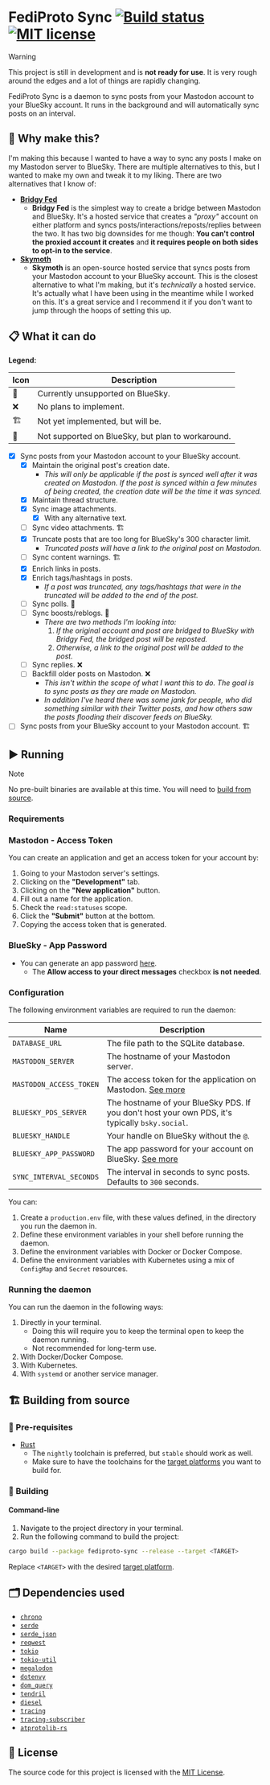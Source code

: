 # FediProto Sync [![Build status](https://github.com/Smalls1652/fediproto-sync/actions/workflows/build.yml/badge.svg?branch=main)](https://github.com/Smalls1652/fediproto-sync/actions/workflows/build.yml) [![MIT license](https://badgen.net/static/License/MIT/blue)](./LICENSE)

> [!WARNING]
> This project is still in development and is **not ready for use**. It is very rough around the edges and a lot of things are rapidly changing.

FediProto Sync is a daemon to sync posts from your Mastodon account to your BlueSky account. It runs in the background and will automatically sync posts on an interval.

## 🤔 Why make this?

I'm making this because I wanted to have a way to sync any posts I make on my Mastodon server to BlueSky. There are multiple alternatives to this, but I wanted to make my own and tweak it to my liking. There are two alternatives that I know of:

- [**Bridgy Fed**](https://github.com/snarfed/bridgy-fed)
  - **Bridgy Fed** is the simplest way to create a bridge between Mastodon and BlueSky. It's a hosted service that creates a *"proxy"* account on either platform and syncs posts/interactions/reposts/replies between the two. It has two big downsides for me though: **You can't control the proxied account it creates** and **it requires people on both sides to opt-in to the service**.
- [**Skymoth**](https://github.com/thilobillerbeck/skymoth)
  - **Skymoth** is an open-source hosted service that syncs posts from your Mastodon account to your BlueSky account. This is the closest alternative to what I'm making, but it's *technically* a hosted service. It's actually what I have been using in the meantime while I worked on this. It's a great service and I recommend it if you don't want to jump through the hoops of setting this up.

## 📋 What it can do

**Legend:**

| Icon | Description |
| --- | --- |
| 🛑 | Currently unsupported on BlueSky. |
| ❌ | No plans to implement. |
| 🏗️ | Not yet implemented, but will be. |
| 🚧 | Not supported on BlueSky, but plan to workaround. |

- [x] Sync posts from your Mastodon account to your BlueSky account.
  - [x] Maintain the original post's creation date.
    - *This will only be applicable if the post is synced well after it was created on Mastodon. If the post is synced within a few minutes of being created, the creation date will be the time it was synced.*
  - [x] Maintain thread structure.
  - [x] Sync image attachments.
    - [x] With any alternative text.
  - [ ] Sync video attachments. 🏗️
  - [x] Truncate posts that are too long for BlueSky's 300 character limit.
    - *Truncated posts will have a link to the original post on Mastodon.*
  - [ ] Sync content warnings. 🏗️
  - [x] Enrich links in posts.
  - [x] Enrich tags/hashtags in posts.
    - *If a post was truncated, any tags/hashtags that were in the truncated will be added to the end of the post.*
  - [ ] Sync polls. 🛑
  - [ ] Sync boosts/reblogs. 🚧
    - *There are two methods I'm looking into:*
        1. *If the original account and post are bridged to BlueSky with Bridgy Fed, the bridged post will be reposted.*
        2. *Otherwise, a link to the original post will be added to the post.*
  - [ ] Sync replies. ❌
  - [ ] Backfill older posts on Mastodon. ❌
    - *This isn't within the scope of what I want this to do. The goal is to sync posts as they are made on Mastodon.*
    - *In addition I've heard there was some jank for people, who did something similar with their Twitter posts, and how others saw the posts flooding their discover feeds on BlueSky.*
- [ ] Sync posts from your BlueSky account to your Mastodon account. 🏗 ️

## ▶️ Running

> [!NOTE]
> No pre-built binaries are available at this time. You will need to [build from source](#️-building-from-source).

### Requirements

### Mastodon - Access Token

You can create an application and get an access token for your account by:

1. Going to your Mastodon server's settings.
2. Clicking on the **"Development"** tab.
3. Clicking on the **"New application"** button.
4. Fill out a name for the application.
5. Check the `read:statuses` scope.
6. Click the **"Submit"** button at the bottom.
7. Copying the access token that is generated.

### BlueSky - App Password

- You can generate an app password [here](https://bsky.app/settings/app-passwords).
  - The **Allow access to your direct messages** checkbox **is not needed**.

### Configuration

The following environment variables are required to run the daemon:

| Name | Description |
| --- | --- |
| `DATABASE_URL` | The file path to the SQLite database. |
| `MASTODON_SERVER` | The hostname of your Mastodon server. |
| `MASTODON_ACCESS_TOKEN` | The access token for the application on Mastodon. [See more](#mastodon---access-token) |
| `BLUESKY_PDS_SERVER` | The hostname of your BlueSky PDS. If you don't host your own PDS, it's typically `bsky.social`. |
| `BLUESKY_HANDLE` | Your handle on BlueSky without the `@`. |
| `BLUESKY_APP_PASSWORD` | The app password for your account on BlueSky. [See more](#bluesky---app-password) |
| `SYNC_INTERVAL_SECONDS` | The interval in seconds to sync posts. Defaults to `300` seconds. |

You can:

1. Create a `production.env` file, with these values defined, in the directory you run the daemon in.
2. Define these environment variables in your shell before running the daemon.
3. Define the environment variables with Docker or Docker Compose.
4. Define the environment variables with Kubernetes using a mix of `ConfigMap` and `Secret` resources.

### Running the daemon

You can run the daemon in the following ways:

1. Directly in your terminal.
    - Doing this will require you to keep the terminal open to keep the daemon running.
    - Not recommended for long-term use.
2. With Docker/Docker Compose.
3. With Kubernetes.
4. With `systemd` or another service manager.

## 🏗️ Building from source

### 🧰 Pre-requisites

- [Rust](https://www.rust-lang.org/tools/install)
  - The `nightly` toolchain is preferred, but `stable` should work as well.
  - Make sure to have the toolchains for the [target platforms](https://doc.rust-lang.org/nightly/rustc/platform-support.html) you want to build for.

### 🧱 Building

#### Command-line

1. Navigate to the project directory in your terminal.
2. Run the following command to build the project:

```bash
cargo build --package fediproto-sync --release --target <TARGET>
```

Replace `<TARGET>` with the desired [target platform](https://doc.rust-lang.org/nightly/rustc/platform-support.html).

## 🗂️ Dependencies used

- [`chrono`](https://crates.io/crates/chrono)
- [`serde`](https://crates.io/crates/serde)
- [`serde_json`](https://crates.io/crates/serde_json)
- [`reqwest`](https://crates.io/crates/reqwest)
- [`tokio`](https://crates.io/crates/tokio)
- [`tokio-util`](https://crates.io/crates/tokio-util)
- [`megalodon`](https://crates.io/crates/megalodon)
- [`dotenvy`](https://crates.io/crates/dotenvy)
- [`dom_query`](https://crates.io/crates/dom_query)
- [`tendril`](https://crates.io/crates/tendril)
- [`diesel`](https://crates.io/crates/diesel)
- [`tracing`](https://crates.io/crates/tracing)
- [`tracing-subscriber`](https://crates.io/crates/tracing-subscriber)
- [`atprotolib-rs`](https://github.com/Smalls1652/atprotolib-rs)

## 🤝 License

The source code for this project is licensed with the [MIT License](LICENSE).
